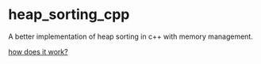# heap_sorting_cpp
A better implementation of heap sorting in c++ with memory management.

[how does it work?](https://github.com/Bu64p/Heap_Sorting/blob/main/README.md#how-does-it-work)
